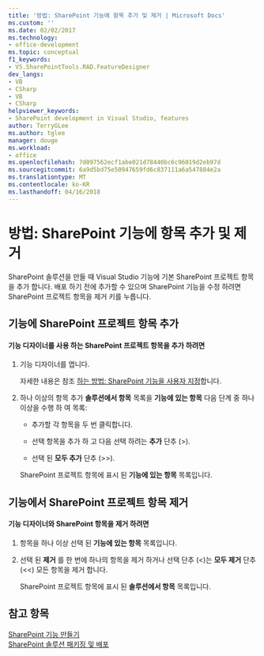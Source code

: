 ```yaml
---
title: '방법: SharePoint 기능에 항목 추가 및 제거 | Microsoft Docs'
ms.custom: ''
ms.date: 02/02/2017
ms.technology:
- office-development
ms.topic: conceptual
f1_keywords:
- VS.SharePointTools.RAD.FeatureDesigner
dev_langs:
- VB
- CSharp
- VB
- CSharp
helpviewer_keywords:
- SharePoint development in Visual Studio, features
author: TerryGLee
ms.author: tglee
manager: douge
ms.workload:
- office
ms.openlocfilehash: 7d097562ecf1abe021d78440bc6c96019d2eb97d
ms.sourcegitcommit: 6a9d5bd75e50947659fd6c837111a6a547884e2a
ms.translationtype: MT
ms.contentlocale: ko-KR
ms.lasthandoff: 04/16/2018
---
```

# <a name="how-to-add-and-remove-items-to-sharepoint-features"></a>방법: SharePoint 기능에 항목 추가 및 제거
  SharePoint 솔루션을 만들 때 Visual Studio 기능에 기본 SharePoint 프로젝트 항목을 추가 합니다. 배포 하기 전에 추가할 수 있으며 SharePoint 기능을 수정 하려면 SharePoint 프로젝트 항목을 제거 키를 누릅니다.  
  
## <a name="adding-sharepoint-project-items-to-a-feature"></a>기능에 SharePoint 프로젝트 항목 추가  
  
#### <a name="to-add-sharepoint-project-items-with-the-feature-designer"></a>기능 디자이너를 사용 하는 SharePoint 프로젝트 항목을 추가 하려면  
  
1.  기능 디자이너를 엽니다.  
  
     자세한 내용은 참조 [하는 방법: SharePoint 기능을 사용자 지정](../sharepoint/how-to-customize-a-sharepoint-feature.md)합니다.  
  
2.  하나 이상의 항목 추가 **솔루션에서 항목** 목록을 **기능에 있는 항목** 다음 단계 중 하나 이상을 수행 하 여 목록:  
  
    -   추가할 각 항목을 두 번 클릭합니다.  
  
    -   선택 항목을 추가 하 고 다음 선택 하려는 **추가** 단추 (>).  
  
    -   선택 된 **모두 추가** 단추 (>>).  
  
     SharePoint 프로젝트 항목에 표시 된 **기능에 있는 항목** 목록입니다.  
  
## <a name="removing-sharepoint-project-items-from-a-feature"></a>기능에서 SharePoint 프로젝트 항목 제거  
  
#### <a name="to-remove-sharepoint-items-with-the-feature-designer"></a>기능 디자이너와 SharePoint 항목을 제거 하려면  
  
1.  항목을 하나 이상 선택 된 **기능에 있는 항목** 목록입니다.  
  
2.  선택 된 **제거** 를 한 번에 하나의 항목을 제거 하거나 선택 단추 (<)는 **모두 제거** 단추 (<<) 모든 항목을 제거 합니다.  
  
     SharePoint 프로젝트 항목에 표시 된 **솔루션에서 항목** 목록입니다.  
  
## <a name="see-also"></a>참고 항목  
 [SharePoint 기능 만들기](../sharepoint/creating-sharepoint-features.md)   
 [SharePoint 솔루션 패키징 및 배포](../sharepoint/packaging-and-deploying-sharepoint-solutions.md)  
  
  